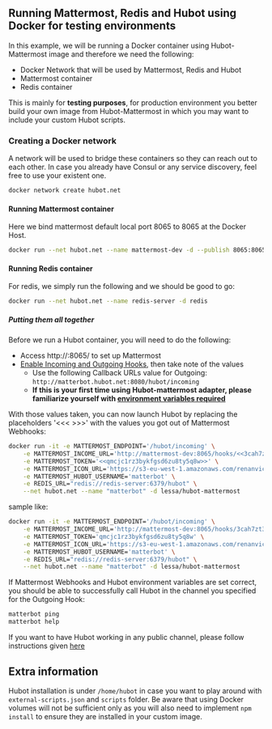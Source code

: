 ## Running Mattermost, Redis and Hubot using Docker for testing environments

In this example, we will be running a Docker container using Hubot-Mattermost image and therefore we need the following:

* Docker Network that will be used by Mattermost, Redis and Hubot
* Mattermost container
* Redis container

This is mainly for **testing purposes**, for production environment you better build your own image from Hubot-Mattermost in which you may want to include your custom Hubot scripts.

### Creating a Docker network

A network will be used to bridge these containers so they can reach out to each other. In case you already have Consul or any service discovery, feel free to use your existent one.

```sh
docker network create hubot.net
```

#### Running Mattermost container

Here we bind mattermost default local port 8065 to 8065 at the Docker Host.

```sh
docker run --net hubot.net --name mattermost-dev -d --publish 8065:8065 mattermost/platform
```

#### Running Redis container

For redis, we simply run the following and we should be good to go:

```sh
docker run --net hubot.net --name redis-server -d redis
```

##### Putting them all together

Before we run a Hubot container, you will need to do the following:

* Access http://<dockerhost>:8065/ to set up Mattermost 
* [Enable Incoming and Outgoing Hooks](https://docs.mattermost.com/developer/webhooks-incoming.html?highlight=incoming#enabling-incoming-webhooks), then take note of the values
    * Use the following Callback URLs value for Outgoing: ```http://matterbot.hubot.net:8080/hubot/incoming```
    * **If this is your first time using Hubot-mattermost adapter, please familiarize yourself with [environment variables required](https://github.com/renanvicente/hubot-mattermost/blob/master/README.md#environment-variables)**

With those values taken, you can now launch Hubot by replacing the placeholders '<<< >>>' with the values you got out of Mattermost Webhooks:

```sh
docker run -it -e MATTERMOST_ENDPOINT='/hubot/incoming' \
    -e MATTERMOST_INCOME_URL='http://mattermost-dev:8065/hooks/<<3cah7zt3ctdr7rh6d6di7x5jya>>' \
    -e MATTERMOST_TOKEN='<<qmcjc1rz3bykfgsd6zu8ty5q8w>>' \
    -e MATTERMOST_ICON_URL='https://s3-eu-west-1.amazonaws.com/renanvicente/toy13.png' \
    -e MATTERMOST_HUBOT_USERNAME='matterbot' \
    -e REDIS_URL="redis://redis-server:6379/hubot" \
    --net hubot.net --name "matterbot" -d lessa/hubot-mattermost
```

sample like:

```sh
docker run -it -e MATTERMOST_ENDPOINT='/hubot/incoming' \
    -e MATTERMOST_INCOME_URL='http://mattermost-dev:8065/hooks/3cah7zt3ctdr7rh6d6di7x5jya' \
    -e MATTERMOST_TOKEN='qmcjc1rz3bykfgsd6zu8ty5q8w' \
    -e MATTERMOST_ICON_URL='https://s3-eu-west-1.amazonaws.com/renanvicente/toy13.png' \
    -e MATTERMOST_HUBOT_USERNAME='matterbot' \
    -e REDIS_URL="redis://redis-server:6379/hubot" \
    --net hubot.net --name "matterbot" -d lessa/hubot-mattermost
```

If Mattermost Webhooks and Hubot environment variables are set correct, you should be able to successfully call Hubot in the channel you specified for the Outgoing Hook:

```sh
matterbot ping
matterbot help
```

If you want to have Hubot working in any public channel, please follow instructions given [here](https://github.com/renanvicente/hubot-mattermost#example-with-hubot-sending-to-any-public-channel)


## Extra information

Hubot installation is under ```/home/hubot``` in case you want to play around with ```external-scripts.json``` and ```scripts``` folder. Be aware that using Docker volumes will not be sufficient only as you will also need to implement ```npm install``` to ensure they are installed in your custom image.
